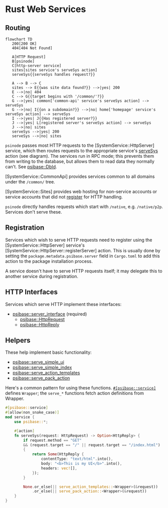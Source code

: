 # Rust Web Services

## Routing

```mermaid
flowchart TD
   200[200 OK]
   404[404 Not Found]

   A[HTTP Request]
   B[psinode]
   C[http-server service]
   sites[sites service's serveSys action]
   serveSys{{serveSys handles request?}}

   A --> B --> C
   sites --> E{{was site data found?}} -->|yes| 200
   E -->|no| 404
   C --> G{{target begins with '/common/'?}}
   G -->|yes| common['common-api' service's serveSys action] --> serveSys
   G -->|no| I{{on a subdomain?}} -->|no| home['homepage' service's serveSys action] --> serveSys
   I -->|yes| J{{Has registered server?}}
   J -->|yes| L[registered server's serveSys action] --> serveSys
   J -->|no| sites
   serveSys -->|yes| 200
   serveSys -->|no| sites
```

`psinode` passes most HTTP requests to the [SystemService::HttpServer] service, which then routes requests to the appropriate service's [serveSys](https://docs.rs/psibase/latest/psibase/server_interface/struct.ServerActions.html#method.serveSys) action (see diagram). The services run in RPC mode; this prevents them from writing to the database, but allows them to read data they normally can't. See [psibase::DbId](https://docs.rs/psibase/latest/psibase/enum.DbId.html).

[SystemService::CommonApi] provides services common to all domains under the `/common/` tree.

[SystemService::Sites] provides web hosting for non-service accounts or service accounts that did not [register](#registration) for HTTP handling.

`psinode` directly handles requests which start with `/native`, e.g. `/native/p2p`. Services don't serve these.

## Registration

Services which wish to serve HTTP requests need to register using the [SystemService::HttpServer] service's [SystemService::HttpServer::registerServer] action. This is usually done by setting the `package.metadata.psibase.server` field in `Cargo.toml` to add this action to the package installation process.

A service doesn't have to serve HTTP requests itself; it may delegate this to another service during registration.

## HTTP Interfaces

Services which serve HTTP implement these interfaces:

- [psibase::server_interface](https://docs.rs/psibase/latest/psibase/server_interface/index.html) (required)
  - [psibase::HttpRequest](https://docs.rs/psibase/latest/psibase/struct.HttpRequest.html)
  - [psibase::HttpReply](https://docs.rs/psibase/latest/psibase/struct.HttpReply.html)

## Helpers

These help implement basic functionality:

- [psibase::serve_simple_ui](https://docs.rs/psibase/latest/psibase/fn.serve_simple_ui.html)
- [psibase::serve_simple_index](https://docs.rs/psibase/latest/psibase/fn.serve_simple_index.html)
- [psibase::serve_action_templates](https://docs.rs/psibase/latest/psibase/fn.serve_action_templates.html)
- [psibase::serve_pack_action](https://docs.rs/psibase/latest/psibase/fn.serve_pack_action.html)

Here's a common pattern for using these functions.
[`#[psibase::service]`](https://docs.rs/psibase/latest/psibase/attr.service.html) defines `Wrapper`;
the `serve_*` functions fetch action definitions from Wrapper.

```rust
#[psibase::service]
#[allow(non_snake_case)]
mod service {
    use psibase::*;

    #[action]
    fn serveSys(request: HttpRequest) -> Option<HttpReply> {
        if request.method == "GET"
        && (request.target == "/" || request.target == "/index.html")
        {
            return Some(HttpReply {
                contentType: "text/html".into(),
                body: "<b>This is my UI</b>".into(),
                headers: vec![],
            });
        }

        None.or_else(|| serve_action_templates::<Wrapper>(&request))
            .or_else(|| serve_pack_action::<Wrapper>(&request))
    }
}
```
